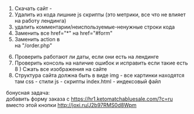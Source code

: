 1) Скачать сайт -
2) Удалить из кода лишние js скрипты (это метрики, все  что не влияет на работу лендинга)
3) удалить комментарии/неиспользуемые-ненужные строки кода
4) Заменить все href="*" на href="#form" 
5) Заменить action в <form> на "/order.php"
6) Проверить работают ли даты, если они есть на лендинге
7) Проверить консоль на наличие ошибок и исправить если такие есть
8 ) Сжать все изображения на сайте
9) Структура сайта должна быть в виде
img - все картинки находятся там
css - стили
js - скрипты
index.html - индексовый файл

бонусная задача:  
добавить форму заказа с  https://hr1.ketomatchabluesale.com/?c=ru 
вместо этой кнопки http://joxi.ru/J2b97RMS0d8Wpm
